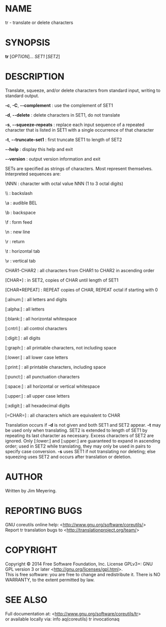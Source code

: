 NAME
====

tr - translate or delete characters

SYNOPSIS
========

**tr** [*OPTION*]... *SET1* [*SET2*]

DESCRIPTION
===========

Translate, squeeze, and/or delete characters from standard input, writing to standard output.

**-c**, **-C**, **--complement**
:   use the complement of SET1

**-d**, **--delete**
:   delete characters in SET1, do not translate

**-s**, **--squeeze-repeats**
:   replace each input sequence of a repeated character that is listed in SET1 with a single occurrence of that character

**-t**, **--truncate-set1**
:   first truncate SET1 to length of SET2

**--help**
:   display this help and exit

**--version**
:   output version information and exit

SETs are specified as strings of characters. Most represent themselves. Interpreted sequences are:

\\NNN
:   character with octal value NNN (1 to 3 octal digits)

\\\\
:   backslash

\\a
:   audible BEL

\\b
:   backspace

\\f
:   form feed

\\n
:   new line

\\r
:   return

\\t
:   horizontal tab

\\v
:   vertical tab

CHAR1-CHAR2
:   all characters from CHAR1 to CHAR2 in ascending order

[CHAR\*]
:   in SET2, copies of CHAR until length of SET1

[CHAR\*REPEAT]
:   REPEAT copies of CHAR, REPEAT octal if starting with 0

[:alnum:]
:   all letters and digits

[:alpha:]
:   all letters

[:blank:]
:   all horizontal whitespace

[:cntrl:]
:   all control characters

[:digit:]
:   all digits

[:graph:]
:   all printable characters, not including space

[:lower:]
:   all lower case letters

[:print:]
:   all printable characters, including space

[:punct:]
:   all punctuation characters

[:space:]
:   all horizontal or vertical whitespace

[:upper:]
:   all upper case letters

[:xdigit:]
:   all hexadecimal digits

[=CHAR=]
:   all characters which are equivalent to CHAR

Translation occurs if **-d** is not given and both SET1 and SET2 appear. **-t** may be used only when translating. SET2 is extended to length of SET1 by repeating its last character as necessary. Excess characters of SET2 are ignored. Only [:lower:] and [:upper:] are guaranteed to expand in ascending order; used in SET2 while translating, they may only be used in pairs to specify case conversion. **-s** uses SET1 if not translating nor deleting; else squeezing uses SET2 and occurs after translation or deletion.

AUTHOR
======

Written by Jim Meyering.

REPORTING BUGS
==============

GNU coreutils online help: \<<http://www.gnu.org/software/coreutils/>\>\
 Report tr translation bugs to \<<http://translationproject.org/team/>\>

COPYRIGHT
=========

Copyright © 2014 Free Software Foundation, Inc. License GPLv3+: GNU GPL version 3 or later \<<http://gnu.org/licenses/gpl.html>\>.\
 This is free software: you are free to change and redistribute it. There is NO WARRANTY, to the extent permitted by law.

SEE ALSO
========

Full documentation at: \<<http://www.gnu.org/software/coreutils/tr>\>\
 or available locally via: info aq(coreutils) tr invocationaq
